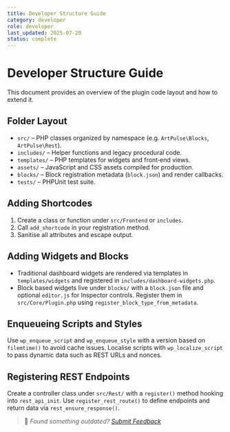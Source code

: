 ```yaml
---
title: Developer Structure Guide
category: developer
role: developer
last_updated: 2025-07-20
status: complete
---
```

# Developer Structure Guide

This document provides an overview of the plugin code layout and how to extend it.

## Folder Layout

- `src/` – PHP classes organized by namespace (e.g. `ArtPulse\Blocks`, `ArtPulse\Rest`).
- `includes/` – Helper functions and legacy procedural code.
- `templates/` – PHP templates for widgets and front‑end views.
- `assets/` – JavaScript and CSS assets compiled for production.
- `blocks/` – Block registration metadata (`block.json`) and render callbacks.
- `tests/` – PHPUnit test suite.

## Adding Shortcodes

1. Create a class or function under `src/Frontend` or `includes`.
2. Call `add_shortcode` in your registration method.
3. Sanitise all attributes and escape output.

## Adding Widgets and Blocks

- Traditional dashboard widgets are rendered via templates in `templates/widgets` and registered in `includes/dashboard-widgets.php`.
- Block based widgets live under `blocks/` with a `block.json` file and optional `editor.js` for Inspector controls. Register them in `src/Core/Plugin.php` using `register_block_type_from_metadata`.

## Enqueueing Scripts and Styles

Use `wp_enqueue_script` and `wp_enqueue_style` with a version based on `filemtime()` to avoid cache issues. Localise scripts with `wp_localize_script` to pass dynamic data such as REST URLs and nonces.

## Registering REST Endpoints

Create a controller class under `src/Rest/` with a `register()` method hooking into `rest_api_init`. Use `register_rest_route()` to define endpoints and return data via `rest_ensure_response()`.

> 💬 *Found something outdated? [Submit Feedback](../feedback.md)*
